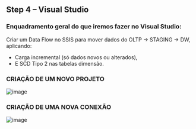 ## Step 4 – Visual Studio 
### Enquadramento geral do  que iremos fazer no Visual Studio: 
Criar um Data Flow no SSIS para mover dados do OLTP → STAGING → DW, aplicando:

- Carga incremental (só dados novos ou alterados),
- E SCD Tipo 2 nas tabelas dimensão.


### CRIAÇÃO DE UM NOVO PROJETO
![image](https://github.com/user-attachments/assets/8ebada86-b945-4ccc-b1ac-702992bd5e31)


### CRIAÇÃO DE UMA NOVA CONEXÃO
![image](https://github.com/user-attachments/assets/c7977602-a051-4e80-86fa-148ce1f968a8)




